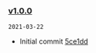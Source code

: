 ### [v1.0.0](https://github.com/xus-code/esbuild-register/compare/...v1.0.0)

`2021-03-22`

- Initial commit [5ce1dd](https://github.com/xus-code/esbuild-register/commit/5ce1dd136537813d9ab93d2416baec05d4ca1369)
